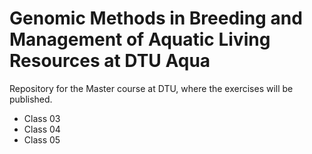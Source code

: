 # Genomic Methods in Breeding and Management of Aquatic Living Resources at DTU Aqua
Repository for the Master course at DTU, where the exercises will be published.

* Class 03
* Class 04
* Class 05

